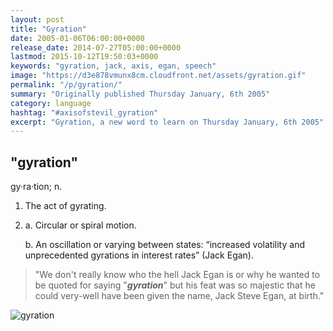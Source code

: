 ```yaml
---
layout: post
title: "Gyration"
date: 2005-01-06T06:00:00+0000
release_date: 2014-07-27T05:00:00+0000
lastmod: 2015-10-12T19:50:03+0000
keywords: "gyration, jack, axis, egan, speech"
image: "https://d3e878vmunx8cm.cloudfront.net/assets/gyration.gif"
permalink: "/p/gyration/"
summary: "Originally published Thursday January, 6th 2005"
category: language
hashtag: "#axisofstevil_gyration"
excerpt: "Gyration, a new word to learn on Thursday January, 6th 2005"
---
```


[id_1]: https://d3e878vmunx8cm.cloudfront.net/assets/gyration.gif "gyration"

## "gyration" ##

gy·ra·tion; n.

1. The act of gyrating.
2. a. Circular or spiral motion.

   b. An oscillation or varying between states: “increased volatility and unprecedented gyrations in interest rates” (Jack Egan).

> "We don't really know who the hell Jack Egan is or why he wanted to be quoted for saying "***gyration***" but his feat was so majestic that he could very-well have been given the name, Jack Steve Egan, at birth."

![gyration][id_1]
